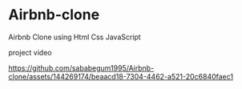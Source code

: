 # Airbnb-clone

Airbnb Clone using Html Css JavaScript 

project video





https://github.com/sababegum1995/Airbnb-clone/assets/144269174/beaacd18-7304-4462-a521-20c6840faec1

